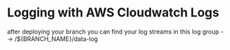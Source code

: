 # Logging with AWS Cloudwatch Logs

after deploying your branch you can find your log streams in this log group --> /\${BRANCH_NAME}/data-log
